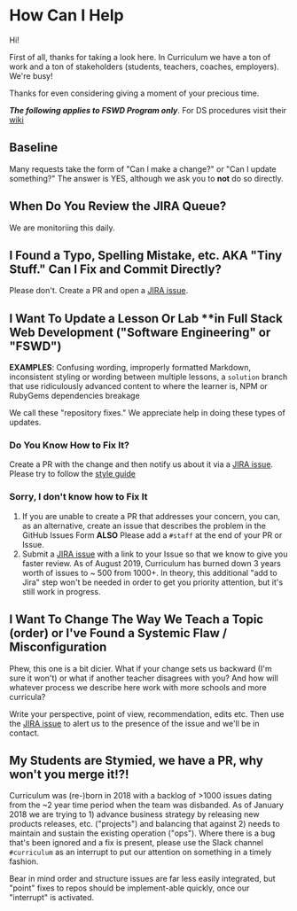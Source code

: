 # How Can I Help

Hi!

First of all, thanks for taking a look here. In Curriculum we have a ton of
work and a ton of stakeholders (students, teachers, coaches, employers). We're
busy!

Thanks for even considering giving a moment of your precious time.

***The following applies to FSWD Program only***. For DS procedures visit their [wiki][dswiki]

## Baseline

Many requests take the form of "Can I make a change?" or "Can I update
something?" The answer is YES, although we ask you to **not** do so directly.

## When Do You Review the JIRA Queue?

We are monitoriing this daily.

## I Found a Typo, Spelling Mistake, etc. AKA "Tiny Stuff." Can I Fix and Commit Directly?

Please don't. Create a PR and open a [JIRA issue][jira].

## I Want To Update a Lesson Or Lab **in Full Stack Web Development ("Software Engineering" or "FSWD")

**EXAMPLES**: Confusing wording, improperly formatted Markdown, inconsistent styling or wording between multiple lessons, a `solution` branch that use ridiculously advanced content to where the learner is, NPM or RubyGems dependencies breakage

We call these "repository fixes." We appreciate help in doing these types of updates.

### Do You Know How to Fix It?

Create a PR with the change and then notify us about it via a [JIRA issue][jira]. Please try to follow the [style guide](./style_guide.md)

### Sorry, I don't know how to Fix It

1. If you are unable to create a PR that addresses your concern, you can, as an alternative, create an issue that describes the problem in the GitHub Issues Form **ALSO** Please add a `#staff` at the end of your PR or Issue.
2. Submit a [JIRA issue][jira] with a link to your Issue so that we know to give you faster review. As of August 2019, Curriculum has burned down 3 years worth of issues to ~ 500 from 1000+. In theory, this additional "add to Jira" step won't be needed in order to get you priority attention, but it's still work in progress.

## I Want To Change The Way We Teach a Topic (order) or I've Found a Systemic Flaw / Misconfiguration

Phew, this one is a bit dicier. What if your change sets us backward (I'm sure
it won't) or what if another teacher disagrees with you? And how will whatever
process we describe here work with more schools and more curricula?

Write your perspective, point of view, recommendation, edits etc. Then use
the [JIRA issue][jira] to alert us to the presence of the issue and we'll be in contact.

## My Students are Stymied, we have a PR, why won't you merge it!?!

Curriculum was (re-)born in 2018 with a backlog of >1000 issues dating
from the ~2 year time period when the team was disbanded. As of January
2018 we are trying to 1) advance business strategy by releasing new
products releases, etc. ("projects") and balancing that against 2)
needs to maintain and sustain the existing operation ("ops"). Where
there is a bug that's been ignored and a fix is present, please use the
Slack channel `#curriculum` as an interrupt to put our attention on something
in a timely fashion.

Bear in mind order and structure issues are far less easily integrated, but
"point" fixes to repos should be implement-able quickly, once our "interrupt"
is activated.

[jira]: https://flatiron.atlassian.net/projects/CO/board
[dswiki]: https://github.com/learn-co-curriculum/dsc-curriculum-guidelines
